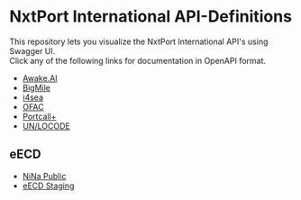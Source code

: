 # NxtPort International API-Definitions

This repository lets you visualize the NxtPort International API's using Swagger UI.  
Click any of the following links for documentation in OpenAPI format.

- [Awake.AI](https://nxtport-international.github.io/?api=awake.ai)
- [BigMile](https://nxtport-international.github.io/?api=bigmile)
- [i4sea](https://nxtport-international.github.io/?api=i4sea)
- [OFAC](https://nxtport-international.github.io/?api=ofac)
- [Portcall+](https://nxtport-international.github.io/?api=portcallplus)
- [UN/LOCODE](https://nxtport-international.github.io/?api=unlocode)

## eECD

- [NiNa Public](https://nxtport-international.github.io/?api=eecd/nina.public)
- [eECD Staging](https://nxtport-international.github.io/?api=eecd/eecd-stg)
